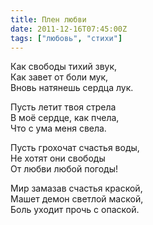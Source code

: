 ```yaml
---
title: Плен любви
date: 2011-12-16T07:45:00Z
tags: ["любовь", "стихи"]
---
```


Как свободы тихий звук,  
Как завет от боли мук,  
Вновь натянешь сердца лук.

Пусть летит твоя стрела  
В моё сердце, как пчела,  
Что с ума меня свела.

Пусть грохочат счастья воды,  
Не хотят они свободы  
От любви любой погоды!

Мир замазав счастья краской,  
Машет демон светлой маской,  
Боль уходит прочь с опаской.  
